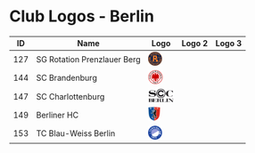 # Club Logos - Berlin

| ID | Name | Logo | Logo 2| Logo 3 |
|:-:|---|---|---|---|
| 127 | SG Rotation Prenzlauer Berg | <img src="/svg/clubs/ber/127_sgrb.svg" height="25px" /> | | |
| 144 | SC Brandenburg | <img src="/svg/clubs/ber/144_scb.svg" height="25px" /> | | |
| 147 | SC Charlottenburg | <img src="/svg/clubs/ber/147_scc.svg" height="25px" /> | | |
| 149 | Berliner HC | <img src="/svg/clubs/ber/149_bhc.svg" height="25px" /> | | |
| 153 | TC Blau-Weiss Berlin | <img src="/svg/clubs/ber/153_tcbw.svg" height="25px" /> | | |

